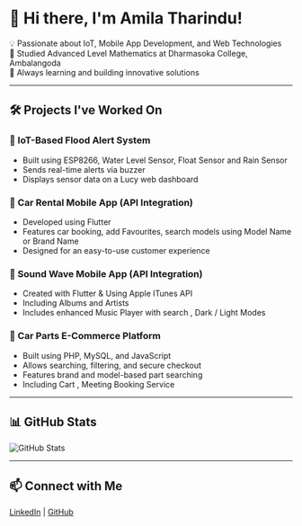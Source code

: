 # 👋 Hi there, I'm Amila Tharindu!

💡 Passionate about IoT, Mobile App Development, and Web Technologies  
📌 Studied Advanced Level Mathematics at Dharmasoka College, Ambalangoda  
🚀 Always learning and building innovative solutions  

---

## 🛠️ Projects I've Worked On

### 🚨 IoT-Based Flood Alert System  
- Built using ESP8266, Water Level Sensor, Float Sensor and Rain Sensor
- Sends real-time alerts via buzzer  
- Displays sensor data on a Lucy web dashboard

### 🚗 Car Rental Mobile App (API Integration)  
- Developed using Flutter
- Features car booking, add Favourites, search models using Model Name or Brand Name
- Designed for an easy-to-use customer experience 

### 🎵 Sound Wave Mobile App (API Integration)  
- Created with Flutter & Using Apple ITunes API 
- Including Albums and Artists
- Includes enhanced Music Player with search , Dark / Light Modes  

### 🛒 Car Parts E-Commerce Platform  
- Built using PHP, MySQL, and JavaScript
- Allows searching, filtering, and secure checkout 
- Features brand and model-based part searching
- Including Cart , Meeting Booking Service

---

## 📊 **GitHub Stats**
![GitHub Stats](https://github-readme-stats.vercel.app/api?username=amilatharindu&show_icons=true&theme=radical)

---
 
## 📫 **Connect with Me**
[LinkedIn](https://www.linkedin.com/in/amila-tharindu) | [GitHub](https://github.com/amilatharindu)

